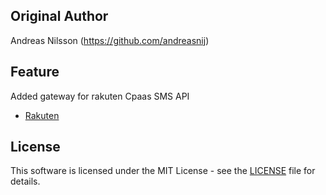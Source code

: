 ## Original Author
Andreas Nilsson (https://github.com/andreasnij)

## Feature
Added gateway for rakuten Cpaas SMS API
- [Rakuten](https://www.rakuten.com) 

## License
This software is licensed under the MIT License - see the [LICENSE](LICENSE.md) file for details.
